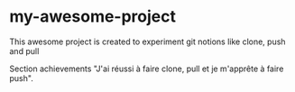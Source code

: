 # my-awesome-project

This awesome project is created to experiment git notions like clone, push and pull

<section> Section achievements 
"J'ai réussi à faire clone, pull et je m'apprête à faire push".
<section>
